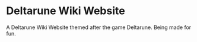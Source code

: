 # Deltarune Wiki Website
A Deltarune Wiki Website themed after the game Deltarune.
Being made for fun.